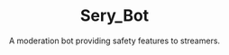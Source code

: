 ---
title: "Sery_Bot"
subtitle: "A moderation bot providing safety features to streamers."
external_url: https://serycodes.carrd.co
logo: 'https://serycodes.carrd.co/assets/images/favicon.png?v=c0f808f0'
categories: [resources]
---